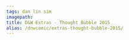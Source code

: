 ```yaml
---
tags: dan lin sim
imagepath:
title: D&W Extras - Thought Bubble 2015
alias: /dnwcomic/extras-thought-bubble-2015/
---
```


